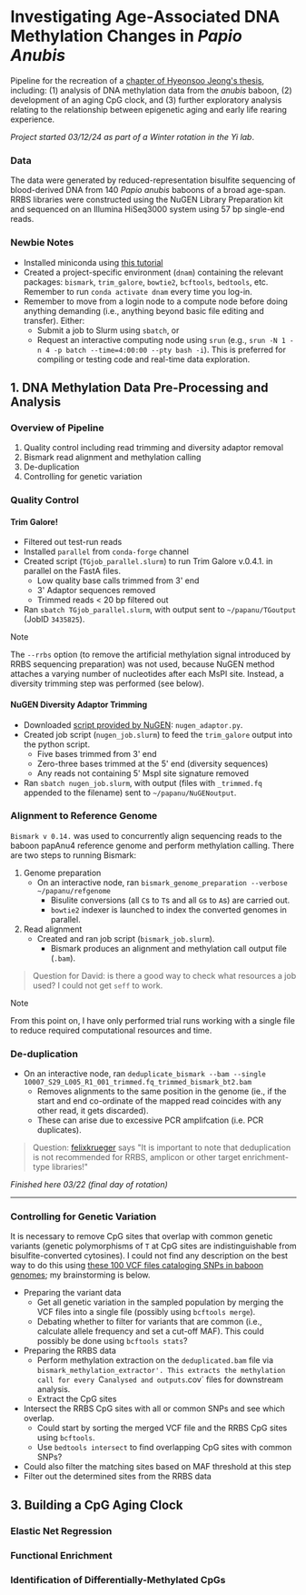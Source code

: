 # Investigating Age-Associated DNA Methylation Changes in _Papio Anubis_

Pipeline for the recreation of a [chapter of Hyeonsoo Jeong's thesis](https://docs.google.com/document/d/1TZFuVnaIoU6e3bUsUtpBu0H6r37STyjj/edit), including: (1) analysis of DNA methylation data from the _anubis_ baboon, (2) development of an aging CpG clock, and (3) further exploratory analysis relating to the relationship between epigenetic aging and early life rearing experience. 

_Project started 03/12/24 as part of a Winter rotation in the Yi lab_. 

### Data
The data were generated by reduced-representation bisulfite sequencing of blood-derived DNA from 140 _Papio anubis_ baboons of a broad age-span. RRBS libraries were constructed using the NuGEN Library Preparation kit and sequenced on an Illumina HiSeq3000 system using 57 bp single-end reads. 

### Newbie Notes
* Installed miniconda using [this tutorial](https://github.com/um-dang/conda_on_the_cluster?tab=readme-ov-file)
* Created a project-specific environment (`dnam`) containing the relevant packages: `bismark`, `trim_galore`, `bowtie2`, `bcftools`, `bedtools`, etc. Remember to run `conda activate dnam` every time you log-in. 
* Remember to move from a login node to a compute node before doing anything demanding (i.e., anything beyond basic file editing and transfer). Either:
  * Submit a job to Slurm using `sbatch`, or
  * Request an interactive computing node using `srun` (e.g., `srun -N 1 -n 4 -p batch --time=4:00:00 --pty bash -i`). This is preferred for compiling or testing code and real-time data exploration. 

## 1. DNA Methylation Data Pre-Processing and Analysis
### Overview of Pipeline 
1. Quality control including read trimming and diversity adaptor removal
2. Bismark read alignment and methylation calling
3. De-duplication
4. Controlling for genetic variation

### Quality Control 
#### Trim Galore!
* Filtered out test-run reads
* Installed `parallel` from `conda-forge` channel
* Created script (`TGjob_parallel.slurm`) to run Trim Galore v.0.4.1. in parallel on the FastA files.
  * Low quality base calls trimmed from 3' end
  * 3' Adaptor sequences removed 
  * Trimmed reads < 20 bp filtered out 
* Ran `sbatch TGjob_parallel.slurm`, with output sent to `~/papanu/TGoutput` (JobID `3435825`).

>[!NOTE]
> The `--rrbs` option (to remove the artificial methylation signal introduced by RRBS sequencing preparation) was not used, because NuGEN method attaches a varying number of nucleotides after each MsPI site. Instead, a diversity trimming step was performed (see below). 

#### NuGEN Diversity Adaptor Trimming
* Downloaded [script provided by NuGEN](https://github.com/nugentechnologies/NuMetRRBS): `nugen_adaptor.py`.
* Created job script (`nugen_job.slurm`) to feed the `trim_galore` output into the python script.
  * Five bases trimmed from 3' end
  * Zero-three bases trimmed at the 5' end (diversity sequences)
  * Any reads not containing 5' MspI site signature removed
* Ran `sbatch nugen_job.slurm`, with output (files with `_trimmed.fq` appended to the filename) sent to `~/papanu/NuGENoutput`.

### Alignment to Reference Genome
`Bismark v 0.14.` was used to concurrently align sequencing reads to the baboon papAnu4 reference genome and perform methylation calling. There are two steps to running Bismark:

1. Genome preparation 
   * On an interactive node, ran `bismark_genome_preparation --verbose ~/papanu/refgenome`
     * Bisulite conversions (all `C`s to `T`s and all `G`s to `A`s) are carried out.
     * `bowtie2` indexer is launched to index the converted genomes in parallel.
2. Read alignment
   * Created and ran job script (`bismark_job.slurm`).
     * Bismark produces an alignment and methylation call output file (`.bam`).

>Question for David: is there a good way to check what resources a job used? I could not get `seff` to work. 

>[!Note]
>From this point on, I have only performed trial runs working with a single file to reduce required computational resources and time.
>
### De-duplication
* On an interactive node, ran `deduplicate_bismark --bam --single 10007_S29_L005_R1_001_trimmed.fq_trimmed_bismark_bt2.bam`
  * Removes alignments to the same position in the genome (ie., if the start and end co-ordinate of the mapped read coincides with any other read, it gets discarded). 
  * These can arise due to excessive PCR amplifcation (i.e. PCR duplicates).

> Question: [felixkrueger](https://felixkrueger.github.io/Bismark/bismark/deduplication/) says "It is important to note that deduplication is not recommended for RRBS, amplicon or other target enrichment-type libraries!"

_Finished here 03/22 (final day of rotation)_
***

### Controlling for Genetic Variation
It is necessary to remove CpG sites that overlap with common genetic variants (genetic polymorphisms of `T` at CpG sites are indistinguishable from bisulfite-converted cytosines). I could not find any description on the best way to do this using [these 100 VCF files cataloging SNPs in baboon genomes](https://zenodo.org/records/2583266); my brainstorming is below. 

- Preparing the variant data
  - Get all genetic variation in the sampled population by merging the VCF files into a single file (possibly using `bcftools merge`).
  - Debating whether to filter for variants that are common (i.e., calculate allele frequency and set a cut-off MAF). This could possibly be done using `bcftools stats`?
- Preparing the RRBS data
  - Perform methylation extraction on the `deduplicated.bam` file via `bismark_methylation_extractor'. This extracts the methylation call for every `C` analysed and outputs `.cov` files for downstream analysis.
  - Extract the CpG sites
- Intersect the RRBS CpG sites with all or common SNPs and see which overlap.
  - Could start by sorting the merged VCF file and the RRBS CpG sites using `bcftools`. 
  - Use `bedtools intersect` to find overlapping CpG sites with common SNPs?
- Could also filter the matching sites based on MAF threshold at this step
- Filter out the determined sites from the RRBS data
 
## 3. Building a CpG Aging Clock

### Elastic Net Regression

### Functional Enrichment

### Identification of Differentially-Methylated CpGs

